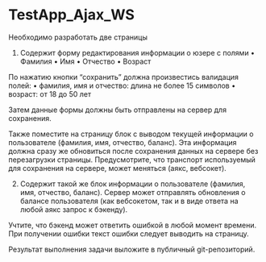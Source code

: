 # TestApp_Ajax_WS

Необходимо разработать две страницы
1. Содержит форму редактирования информации о юзере с полями
•	Фамилия
•	Имя
•	Отчество
•	Возраст

По нажатию кнопки “сохранить” должна произвестись валидация полей:
•	фамилия, имя и отчество: длина не более 15 символов
•	возраст: от 18 до 50 лет

Затем данные формы должны быть отправлены на сервер для сохранения. 

Также поместите на страницу блок с выводом текущей информации о пользователе (фамилия, имя, отчество, баланс). Эта информация должна сразу же обновиться после сохранения данных на сервере без перезагрузки страницы. Предусмотрите, что транспорт используемый для сохранения на сервере, может меняться (аякс, вебсокет). 

2. Содержит такой же блок информации о пользователе (фамилия, имя, отчество, баланс). Сервер может отправлять обновления о балансе пользователя (как вебсокетом, так и в виде ответа на любой аякс запрос к бэкенду).

Учтите, что бэкенд может ответить ошибкой в любой момент времени. При получении ошибки текст ошибки следует выводить на страницу.

Результат выполнения задачи выложите в публичный git-репозиторий.
